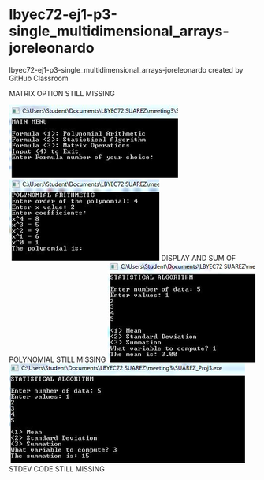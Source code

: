 # lbyec72-ej1-p3-single_multidimensional_arrays-joreleonardo
lbyec72-ej1-p3-single_multidimensional_arrays-joreleonardo created by GitHub Classroom

MATRIX OPTION STILL MISSING

![](Capture1.JPG)
![](Capture2.JPG)
DISPLAY AND SUM OF POLYNOMIAL STILL MISSING
![](Capture2a.JPG)
![](Capture2c.JPG)
STDEV CODE STILL MISSING
